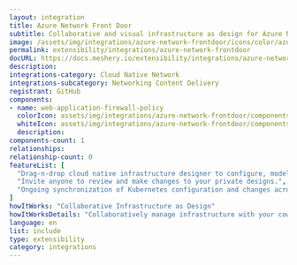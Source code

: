 ```yaml
---
layout: integration
title: Azure Network Front Door
subtitle: Collaborative and visual infrastructure as design for Azure Network Front Door
image: /assets/img/integrations/azure-network-frontdoor/icons/color/azure-network-frontdoor-color.svg
permalink: extensibility/integrations/azure-network-frontdoor
docURL: https://docs.meshery.io/extensibility/integrations/azure-network-frontdoor
description: 
integrations-category: Cloud Native Network
integrations-subcategory: Networking Content Delivery
registrant: GitHub
components: 
- name: web-application-firewall-policy
  colorIcon: assets/img/integrations/azure-network-frontdoor/components/web-application-firewall-policy/icons/color/web-application-firewall-policy-color.svg
  whiteIcon: assets/img/integrations/azure-network-frontdoor/components/web-application-firewall-policy/icons/white/web-application-firewall-policy-white.svg
  description: 
components-count: 1
relationships: 
relationship-count: 0
featureList: [
  "Drag-n-drop cloud native infrastructure designer to configure, model, and deploy your workloads.",
  "Invite anyone to review and make changes to your private designs.",
  "Ongoing synchronization of Kubernetes configuration and changes across any number of clusters."
]
howItWorks: "Collaborative Infrastructure as Design"
howItWorksDetails: "Collaboratively manage infrastructure with your coworkers synchronously sharing the same designs."
language: en
list: include
type: extensibility
category: integrations
---
```

